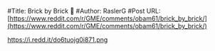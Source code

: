 #Title: Brick by Brick 🧱
#Author: RaslerG
#Post URL: [https://www.reddit.com/r/GME/comments/obam61/brick_by_brick/](https://www.reddit.com/r/GME/comments/obam61/brick_by_brick/)


https://i.redd.it/do6tuojg0i871.png